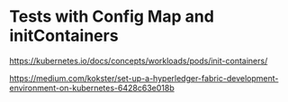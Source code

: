 # Tests with Config Map and initContainers

https://kubernetes.io/docs/concepts/workloads/pods/init-containers/

https://medium.com/kokster/set-up-a-hyperledger-fabric-development-environment-on-kubernetes-6428c63e018b
